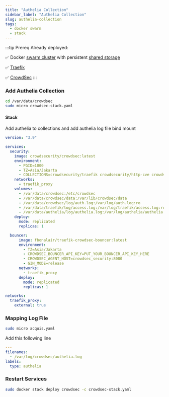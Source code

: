 ```yaml
---
title: "Authelia Collection"
sidebar_label: "Authelia Collection"
slug: authelia-collection
tags:
  - docker swarm
  - stack
---
```


:::tip Prereq
Already deployed:

✅ Docker [swarm cluster](../../../swarm-mode.md) with persistent [shared storage](../../../shared-storage.md)

✅ [Traefik](../../traefik/traefik-stack.md)

✅ [CrowdSec](../crowdsec-stack.md)
:::

### Add Authelia Collection

```bash
cd /var/data/crowdsec
sudo micro crowdsec-stack.yaml
```

#### Stack

Add authelia to collections and add authelia log file bind mount

```yaml
version: "3.9"

services:
  security:
    image: crowdsecurity/crowdsec:latest
    environment:
      - PGID=1000
      - TZ=Asia/Jakarta
      - COLLECTIONS=crowdsecurity/traefik crowdsecurity/http-cve crowdsecurity/linux LePresidente/authelia
    networks:
      - traefik_proxy
    volumes:
      - /var/data/crowdsec:/etc/crowdsec
      - /var/data/crowdsec/data:/var/lib/crowdsec/data
      - /var/data/crowdsec/log/auth.log:/var/log/auth.log:ro
      - /var/data/traefik/log/access.log:/var/log/traefik/access.log:ro
      - /var/data/authelia/log/authelia.log:/var/log/authelia/authelia.log:ro
    deploy:
      mode: replicated
      replicas: 1

  bouncer:
      image: fbonalair/traefik-crowdsec-bouncer:latest
      environment:
        - TZ=Asia/Jakarta
        - CROWDSEC_BOUNCER_API_KEY=PUT_YOUR_BOUNCER_API_KEY_HERE
        - CROWDSEC_AGENT_HOST=crowdsec_security:8080
        - GIN_MODE=release
      networks:
        - traefik_proxy
      deploy:
        mode: replicated
        replicas: 1

networks:
  traefik_proxy:
    external: true
```

### Mapping Log File

```bash
sudo micro acquis.yaml
```

Add this following line

```yaml
---
filenames:
  - /var/log/crowdsec/authelia.log
labels:
  type: authelia
```

### Restart Services

```bash
sudo docker stack deploy crowdsec -c crowdsec-stack.yaml
```